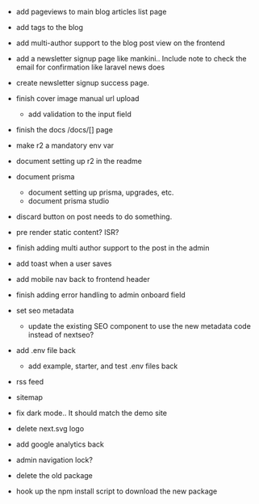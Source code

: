 - add pageviews to main blog articles list page

- add tags to the blog

- add multi-author support to the blog post view on the frontend

- add a newsletter signup page like mankini.. Include note to check the email for confirmation like laravel news does
- create newsletter signup success page.


- finish cover image manual url upload
    - add validation to the input field

- finish the docs /docs/[] page

- make r2 a mandatory env var 

- document setting up r2 in the readme

- document prisma
    - document setting up prisma, upgrades, etc.
    - document prisma studio

- discard button on post needs to do something.

- pre render static content? ISR?

- finish adding multi author support to the post in the admin

- add toast when a user saves


- add mobile nav back to frontend header


- finish adding error handling to admin onboard field

- set seo metadata
    - update the existing SEO component to use the new metadata code instead of nextseo?


- add .env file back
    - add example, starter, and test .env files back

- rss feed
- sitemap

- fix dark mode.. It should match the demo site

- delete next.svg logo

- add google analytics back

- admin navigation lock?

- delete the old package

- hook up the npm install script to download the new package
